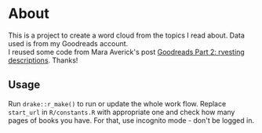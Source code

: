 # About

This is a project to create a word cloud from the topics I read about. Data used is from my Goodreads account.    
I reused some code from Mara Averick's post [Goodreads Part 2: rvesting descriptions](https://maraaverick.rbind.io/2017/10/goodreads-part-2/). Thanks!

## Usage
Run `drake::r_make()` to run or update the whole work flow. Replace `start_url` in `R/constants.R` with appropriate one and check how many pages of books you have. For that, use incognito mode - don't be logged in.


